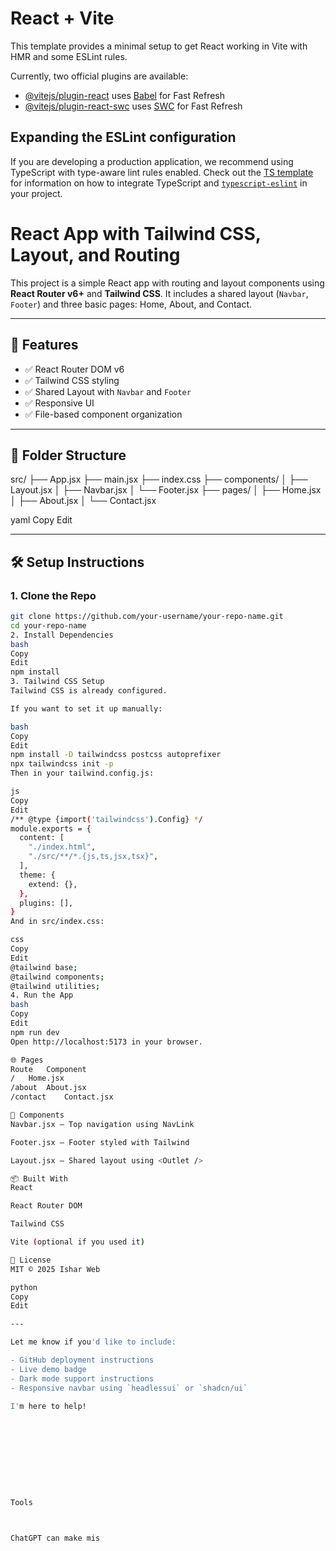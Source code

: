 # React + Vite

This template provides a minimal setup to get React working in Vite with HMR and some ESLint rules.

Currently, two official plugins are available:

- [@vitejs/plugin-react](https://github.com/vitejs/vite-plugin-react/blob/main/packages/plugin-react) uses [Babel](https://babeljs.io/) for Fast Refresh
- [@vitejs/plugin-react-swc](https://github.com/vitejs/vite-plugin-react/blob/main/packages/plugin-react-swc) uses [SWC](https://swc.rs/) for Fast Refresh

## Expanding the ESLint configuration

If you are developing a production application, we recommend using TypeScript with type-aware lint rules enabled. Check out the [TS template](https://github.com/vitejs/vite/tree/main/packages/create-vite/template-react-ts) for information on how to integrate TypeScript and [`typescript-eslint`](https://typescript-eslint.io) in your project.
























# React App with Tailwind CSS, Layout, and Routing

This project is a simple React app with routing and layout components using **React Router v6+** and **Tailwind CSS**. It includes a shared layout (`Navbar`, `Footer`) and three basic pages: Home, About, and Contact.

---

## 🚀 Features

- ✅ React Router DOM v6
- ✅ Tailwind CSS styling
- ✅ Shared Layout with `Navbar` and `Footer`
- ✅ Responsive UI
- ✅ File-based component organization

---

## 📁 Folder Structure

src/
├── App.jsx
├── main.jsx
├── index.css
├── components/
│ ├── Layout.jsx
│ ├── Navbar.jsx
│ └── Footer.jsx
├── pages/
│ ├── Home.jsx
│ ├── About.jsx
│ └── Contact.jsx

yaml
Copy
Edit

---

## 🛠️ Setup Instructions

### 1. Clone the Repo

```bash
git clone https://github.com/your-username/your-repo-name.git
cd your-repo-name
2. Install Dependencies
bash
Copy
Edit
npm install
3. Tailwind CSS Setup
Tailwind CSS is already configured.

If you want to set it up manually:

bash
Copy
Edit
npm install -D tailwindcss postcss autoprefixer
npx tailwindcss init -p
Then in your tailwind.config.js:

js
Copy
Edit
/** @type {import('tailwindcss').Config} */
module.exports = {
  content: [
    "./index.html",
    "./src/**/*.{js,ts,jsx,tsx}",
  ],
  theme: {
    extend: {},
  },
  plugins: [],
}
And in src/index.css:

css
Copy
Edit
@tailwind base;
@tailwind components;
@tailwind utilities;
4. Run the App
bash
Copy
Edit
npm run dev
Open http://localhost:5173 in your browser.

🌐 Pages
Route	Component
/	Home.jsx
/about	About.jsx
/contact	Contact.jsx

🧱 Components
Navbar.jsx – Top navigation using NavLink

Footer.jsx – Footer styled with Tailwind

Layout.jsx – Shared layout using <Outlet />

📦 Built With
React

React Router DOM

Tailwind CSS

Vite (optional if you used it)

📃 License
MIT © 2025 Ishar Web

python
Copy
Edit

---

Let me know if you'd like to include:

- GitHub deployment instructions
- Live demo badge
- Dark mode support instructions
- Responsive navbar using `headlessui` or `shadcn/ui`

I'm here to help!










Tools



ChatGPT can make mis